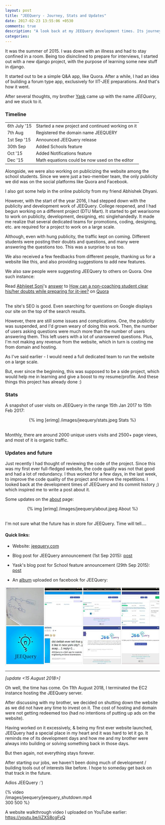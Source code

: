 ```yaml
---
layout: post
title: "JEEQuery - Journey, Stats and Updates"
date: 2017-02-23 13:55:06 +0530
comments: true
description: "A look back at my JEEQuery development times. Its journey, statistics and updates."
categories: 
---
```


It was the summer of 2015. I was down with an illness and had to stay confined in a room. Being too disinclined to prepare for interviews, I started out with a new django project, with the purpose of learning some new stuff in django.


It started out to be a simple Q&A app, like Quora. After a while, I had an idea of building a forum type app, exclusively for IIT-JEE preparations. And that's how it went. <!-- more -->


After several thoughts, my brother [Yask](http://iyask.me) came up with the name _JEEQuery_, and we stuck to it.


### Timeline

<table class="table">
<tr>
<td>6th July '15</td>
<td>Started a new project and continued working on it</td>
</tr>
<tr>
<td>7th Aug</td>
<td>Registered the domain name JEEQUERY</td>
</tr>
<tr>
<td>1st Sep '15</td>
<td>Announced JEEQuery release</td>
</tr>
<tr>
<td>30th Sep</td>
<td>Added Schools feature</td>
</tr>
<tr>
<td>Oct '15</td>
<td>Added Notifications feature</td>
</tr>
<tr>
<td>Dec '15</td>
<td>Math equations could be now used on the editor</td>
</tr>
</table>  


Alongside, we were also working on publicizing the website among the school students. Since we were just a two-member team, the only publicity we did was on the social platforms like Quora and Facebook.

I also got some help in the online publicity from my friend Abhishek Dhyani.


However, with the start of the year 2016, I had stepped down with the publicity and development work of JEEQuery. College reopened, and I had begun working on a different project (DTU Mart). It started to get wearisome to work on publicity, development, designing, etc singlehandedly. It made me realize that several dedicated teams for promotions, coding, designing, etc. are required for a project to work on a large scale.


Although, even with hung publicity, the traffic kept on coming. Different students were posting their doubts and questions, and many were answering the questions too. This was a surprise to us too.


We also received a few feedbacks from different people, thanking us for a website like this, and also providing suggestions to add new features.


We also saw people were suggesting JEEQuery to others on Quora. One such instance:


<span class="quora-content-embed" data-name="How-can-a-non-coaching-student-clear-his-her-doubts-while-preparing-for-iit-jee/answer/Abhijeet-Soni-8">Read <a class="quora-content-link" data-width="559" load-full-answer="True" data-key="74cef4be45af5bc4975c01d393579ddf" data-id="23554278" data-embed="ivqdcwk" href="https://www.quora.com/How-can-a-non-coaching-student-clear-his-her-doubts-while-preparing-for-iit-jee/answer/Abhijeet-Soni-8" data-type="answer" data-height="250"><a href="https://www.quora.com/Abhijeet-Soni-8">Abhijeet Soni</a>&#039;s <a href="/How-can-a-non-coaching-student-clear-his-her-doubts-while-preparing-for-iit-jee#ans23554278">answer</a> to <a href="/How-can-a-non-coaching-student-clear-his-her-doubts-while-preparing-for-iit-jee" ref="canonical"><span class="rendered_qtext">How can a non-coaching student clear his/her doubts while preparing for iit-jee?</span></a></a> on <a href="https://www.__nousername__.main.quora.com">Quora</a><script type="text/javascript" src="https://www.quora.com/widgets/content"></script></span>

<br>
The site's SEO is good. Even searching for questions on Google displays our site on the top of the search results.


However, there are still some issues and complications. One, the publicity was suspended, and I'd grown weary of doing this work. Then, the number of users asking questions were much more than the number of users answering them. This left users with a lot of unanswered questions. Plus, I'm not making any revenue from the website, which in turn is costing me from domain and hosting.

As I've said earlier - I would need a full dedicated team to run the website on a large scale.


But, ever since the beginning, this was supposed to be a side project, which would help me in learning and give a boost to my resume/profile. And these things this project has already done :)


### Stats
 
A snapshot of user visits on JEEQuery in the range 15th Jan 2017 to 15th Feb 2017:

<center>
	{% img [erimg] /images/jeequery/stats.jpeg Stats %}
</center><br>


Monthly, there are around 2000 unique users visits and 2500+ page views, and most of it is organic traffic.


### Updates and future

Just recently I had thought of reviewing the code of the project. Since this was my first ever full-fledged website, the code quality was not that good and had a lot of redundancy. I thus worked for a few days, in the last week, to improve the code quality of the project and remove the repetitions. I looked back at the development times of JEEQuery and its commit history ;) which inspired me to write a post about it.


Some updates on the [about](http://jeequery.com/about) page:

<center>
	{% img [erimg] /images/jeequery/about.jpeg About %}
</center><br>



I'm not sure what the future has in store for JEEQuery. Time will tell....


#### Quick links:

* Website: [jeequery.com](http://jeequery.com)

* Blog post for JEEQuery announcement (1st Sep 2015): [post](http://bhrigu.me/blog/2015/09/01/deployed-and-hosted/)

* Yask's blog post for School feature announcement (29th Sep 2015): [post](https://medium.com/@yask123/introducing-schools-in-jeequery-e04e6fc23a10)

* An [album](https://www.facebook.com/media/set/?set=a.10209055616741212.1073741829.1641834923&type=1&l=763511c547) uploaded on facebook for JEEQuery:

<a href="https://www.facebook.com/media/set/?set=a.10209055616741212.1073741829.1641834923&type=1&l=763511c547">
	<img src="/images/jeequery/album.jpeg">
</a>



----------------------------

*[update <15 August 2018>]*

Oh well, the time has come. On 11th August 2018, I terminated the EC2 instance hosting the JEEQuery server. 

After discussing with my brother, we decided on shutting down the website as we did not have any time to invest on it. The cost of hosting and domain were not getting redeemed too (had no intentions of putting up ads on the website).

Having worked on it excessively, & being my first ever website launched, JEEQuery had a special place in my heart and it was hard to let it go.
It reminds me of its development days and how me and my brother were always into building or solving something back in those days.

But then again, not everything stays forever. 

After starting our jobs, we haven't been doing much of development / building tools out of interests like before. I hope to someday get back on that track in the future.


Adios JEEQuery :')
<div style="max-width: 300px;">
{% video /images/jeequery/jeequery_shutdown.mp4 300 500 %}
</div>


A website walkthrough video I uploaded on YouTube earlier: https://youtu.be/iiZXS8cgFvQ